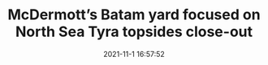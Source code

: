 ---
"title": "McDermott’s Batam yard focused on North Sea Tyra topsides close-out"
"date": "2021-11-1 16:57:52"
"feed_name": "OFFSHOREMAG"
"feed_website": "https://www.offshore-mag.com/"
"feed_rss": "https://www.offshore-mag.com/__rss/website-scheduled-content.xml?input=%7B%22sectionAlias%22%3A%22home%22%7D"
"link": "https://www.offshore-mag.com/field-development/article/14213244/mcdermotts-batam-yard-focused-on-danish-north-sea-tyra-topsides-construction-closeout"
"source": "None"
"file": "_posts/2021-1-1-52cb4571deb0460fd2a12c6cfb9d385752cd87c2.md"
"accident": "0"
"drilling": "0"
"dead": "0"
"injured": "0"
"arrested": "0"
"place": "unknown place"
"where": "unknown site"
"causes": "unknown"
"place_uri": "unknown place"
---
